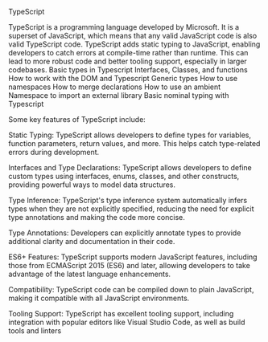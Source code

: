 TypeScript

TypeScript is a programming language developed by Microsoft. It is a superset of JavaScript, which means that any valid JavaScript code is also valid TypeScript code. TypeScript adds static typing to JavaScript, enabling developers to catch errors at compile-time rather than runtime. This can lead to more robust code and better tooling support, especially in larger codebases.
Basic types in Typescript
Interfaces, Classes, and functions
How to work with the DOM and Typescript
Generic types
How to use namespaces
How to merge declarations
How to use an ambient Namespace to import an external library
Basic nominal typing with Typescript


Some key features of TypeScript include:

Static Typing: TypeScript allows developers to define types for variables, function parameters, return values, and more. This helps catch type-related errors during development.

Interfaces and Type Declarations: TypeScript allows developers to define custom types using interfaces, enums, classes, and other constructs, providing powerful ways to model data structures.

Type Inference: TypeScript's type inference system automatically infers types when they are not explicitly specified, reducing the need for explicit type annotations and making the code more concise.

Type Annotations: Developers can explicitly annotate types to provide additional clarity and documentation in their code.

ES6+ Features: TypeScript supports modern JavaScript features, including those from ECMAScript 2015 (ES6) and later, allowing developers to take advantage of the latest language enhancements.

Compatibility: TypeScript code can be compiled down to plain JavaScript, making it compatible with all JavaScript environments.

Tooling Support: TypeScript has excellent tooling support, including integration with popular editors like Visual Studio Code, as well as build tools and linters